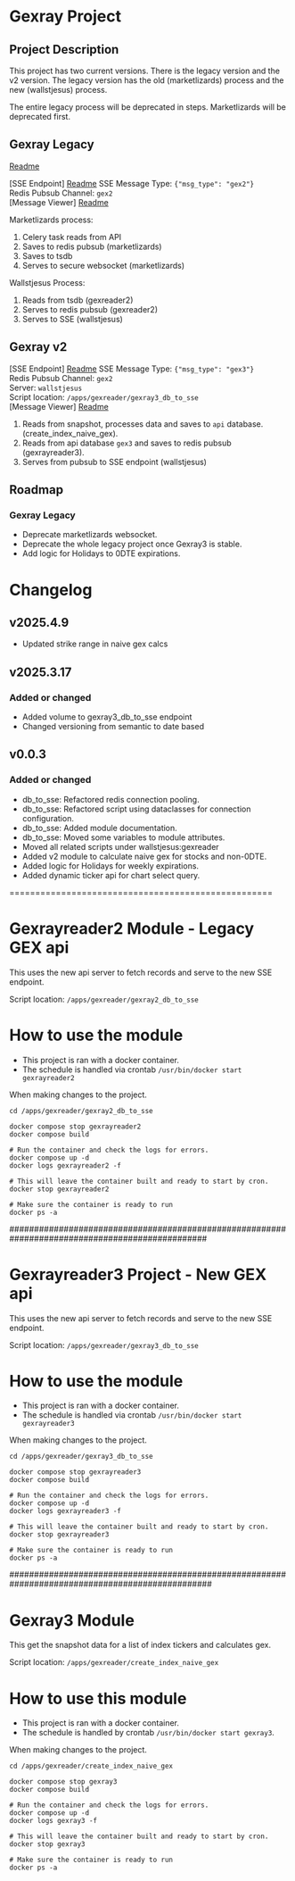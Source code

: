 # Gexray Project

## Project Description

This project has two current versions. There is the legacy version and the v2 version. 
The legacy version has the old (marketlizards) process and the new (wallstjesus) process. 

The entire legacy process will be deprecated in steps. Marketlizards will be deprecated first. 

## Gexray Legacy

[Readme](private_readme.md)

[SSE Endpoint] [Readme](private_readme.md)
SSE Message Type: `{"msg_type": "gex2"}`  
Redis Pubsub Channel: `gex2`  
[Message Viewer] [Readme](private_readme.md)

Marketlizards process:
1. Celery task reads from API
2. Saves to redis pubsub (marketlizards)
3. Saves to tsdb
4. Serves to secure websocket (marketlizards)

Wallstjesus Process:
1. Reads from tsdb (gexreader2)
2. Serves to redis pubsub (gexreader2)
3. Serves to SSE (wallstjesus)

## Gexray v2

[SSE Endpoint] [Readme](private_readme.md)
SSE Message Type: `{"msg_type": "gex3"}`  
Redis Pubsub Channel: `gex2`  
Server: `wallstjesus`  
Script location: `/apps/gexreader/gexray3_db_to_sse`  
[Message Viewer] [Readme](private_readme.md)

1. Reads from snapshot, processes data and saves to `api` database.  (create_index_naive_gex).  
2. Reads from api database `gex3` and saves to redis pubsub (gexrayreader3).  
3. Serves from pubsub to SSE endpoint (wallstjesus)

## Roadmap

### Gexray Legacy
- Deprecate marketlizards websocket. 
- Deprecate the whole legacy project once Gexray3 is stable.
- Add logic for Holidays to 0DTE expirations.

# Changelog
## v2025.4.9

- Updated strike range in naive gex calcs

## v2025.3.17

### Added or changed

- Added volume to gexray3_db_to_sse endpoint
- Changed versioning from semantic to date based

## v0.0.3

### Added or changed

- db_to_sse: Refactored redis connection pooling.
- db_to_sse: Refactored script using dataclasses for connection configuration. 
- db_to_sse: Added module documentation. 
- db_to_sse: Moved some variables to module attributes. 
- Moved all related scripts under wallstjesus:gexreader
- Added v2 module to calculate naive gex for stocks and non-0DTE. 
- Added logic for Holidays for weekly expirations. 
- Added dynamic ticker api for chart select query. 


===================================================

# Gexrayreader2 Module - Legacy GEX api

This uses the new api server to fetch records and serve to the new SSE endpoint. 

Script location: `/apps/gexreader/gexray2_db_to_sse`

# How to use the module

- This project is ran with a docker container. 
- The schedule is handled via crontab `/usr/bin/docker start gexrayreader2`

When making changes to the project. 

```
cd /apps/gexreader/gexray2_db_to_sse

docker compose stop gexrayreader2
docker compose build

# Run the container and check the logs for errors.
docker compose up -d
docker logs gexrayreader2 -f

# This will leave the container built and ready to start by cron.
docker stop gexrayreader2

# Make sure the container is ready to run
docker ps -a
```


################################################################################################

# Gexrayreader3 Project - New GEX api

This uses the new api server to fetch records and serve to the new SSE endpoint.

Script location: `/apps/gexreader/gexray3_db_to_sse`

# How to use the module

- This project is ran with a docker container. 
- The schedule is handled via crontab `/usr/bin/docker start gexrayreader3`

When making changes to the project. 

```
cd /apps/gexreader/gexray3_db_to_sse

docker compose stop gexrayreader3
docker compose build

# Run the container and check the logs for errors.
docker compose up -d
docker logs gexrayreader3 -f

# This will leave the container built and ready to start by cron.
docker stop gexrayreader3

# Make sure the container is ready to run
docker ps -a
```

#################################################################################################

# Gexray3 Module

This get the snapshot data for a list of index tickers and calculates gex. 

Script location: `/apps/gexreader/create_index_naive_gex`

# How to use this module 

- This project is ran with a docker container. 
- The schedule is handled by crontab `/usr/bin/docker start gexray3`. 

When making changes to the project. 

```
cd /apps/gexreader/create_index_naive_gex

docker compose stop gexray3
docker compose build

# Run the container and check the logs for errors. 
docker compose up -d
docker logs gexray3 -f

# This will leave the container built and ready to start by cron. 
docker stop gexray3

# Make sure the container is ready to run
docker ps -a
```